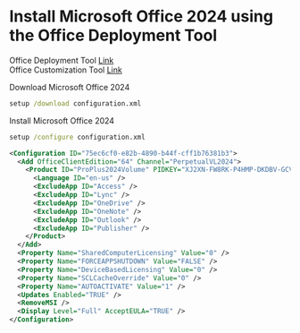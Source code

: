 # Install Microsoft Office 2024 using the Office Deployment Tool                             
Office Deployment Tool [Link](https://www.microsoft.com/en-us/download/details.aspx?id=49117)                 
Office Customization Tool [Link](https://config.office.com/)                         

Download Microsoft Office 2024
```bat
setup /download configuration.xml
```
Install Microsoft Office 2024
```bat
setup /configure configuration.xml
```  
```xml
<Configuration ID="75ec6cf0-e82b-4890-b44f-cff1b76381b3">
  <Add OfficeClientEdition="64" Channel="PerpetualVL2024">
    <Product ID="ProPlus2024Volume" PIDKEY="XJ2XN-FW8RK-P4HMP-DKDBV-GCVGB">
      <Language ID="en-us" />
      <ExcludeApp ID="Access" />
      <ExcludeApp ID="Lync" />
      <ExcludeApp ID="OneDrive" />
      <ExcludeApp ID="OneNote" />
      <ExcludeApp ID="Outlook" />
      <ExcludeApp ID="Publisher" />
    </Product>
  </Add>
  <Property Name="SharedComputerLicensing" Value="0" />
  <Property Name="FORCEAPPSHUTDOWN" Value="FALSE" />
  <Property Name="DeviceBasedLicensing" Value="0" />
  <Property Name="SCLCacheOverride" Value="0" />
  <Property Name="AUTOACTIVATE" Value="1" />
  <Updates Enabled="TRUE" />
  <RemoveMSI />
  <Display Level="Full" AcceptEULA="TRUE" />
</Configuration>
```